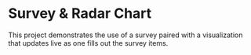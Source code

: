 # Survey & Radar Chart
This project demonstrates the use of a survey paired with a visualization that updates live as one fills out the survey items. 
